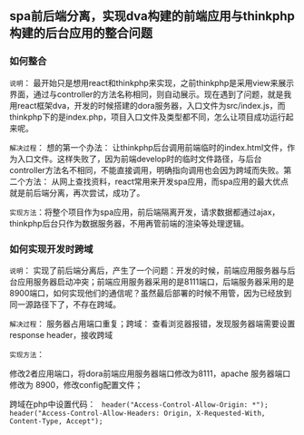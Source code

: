 ## spa前后端分离，实现dva构建的前端应用与thinkphp构建的后台应用的整合问题

### 如何整合

`说明`： 最开始只是想用react和thinkphp来实现，之前thinkphp是采用view来展示界面，通过与controller的方法名称相同，则自动展示。现在遇到了问题，就是我用react框架dva，开发的时候搭建的dora服务器，入口文件为src/index.js，而thinkphp下的是index.php，项目入口文件及类型都不同，怎么让项目成功运行起来呢。

`解决过程`： 想的第一个办法： 让thinkphp后台调用前端临时的index.html文件，作为入口文件。这样失败了，因为前端develop时的临时文件路径，与后台controller方法名不相同，不能直接调用，明确指向调用也会因为跨域而失败。第二个方法： 从网上查找资料，react常用来开发spa应用，而spa应用的最大优点就是前后端分离，再次尝试，成功了。

`实现方法`：将整个项目作为spa应用，前后端隔离开发，请求数据都通过ajax，thinkphp后台只作为数据服务器，不用再管前端的渲染等处理逻辑。

### 如何实现开发时跨域

`说明`： 实现了前后端分离后，产生了一个问题：开发的时候，前端应用服务器与后台应用服务器启动冲突；前端应用服务器采用的是8111端口，后端服务器采用的是8900端口，如何实现他们的通信呢？虽然最后部署的时候不用管，因为已经放到同一源路径下了，不存在跨域。

`解决过程`： 服务器占用端口重复；跨域： 查看浏览器报错，发现服务器端需要设置 response header，接收跨域

`实现方法`：

修改2者应用端口，将dora前端应用服务器端口修改为8111，apache 服务器端口修改为 8900，修改config配置文件；

跨域在php中设置代码： `
header("Access-Control-Allow-Origin: *");
header("Access-Control-Allow-Headers: Origin, X-Requested-With, Content-Type, Accept");`


